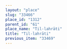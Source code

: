 ```yaml
---
layout: "place"
slug: "33466"
place_id: "1312"
parent_id: "61"
place_name: "Til-lahrāti"
title: "Til-lahrāti"
previous_item: "33469"
---
```

